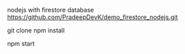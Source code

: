 nodejs with firestore database https://github.com/PradeepDevK/demo_firestore_nodejs.git

git clone
npm install

npm start